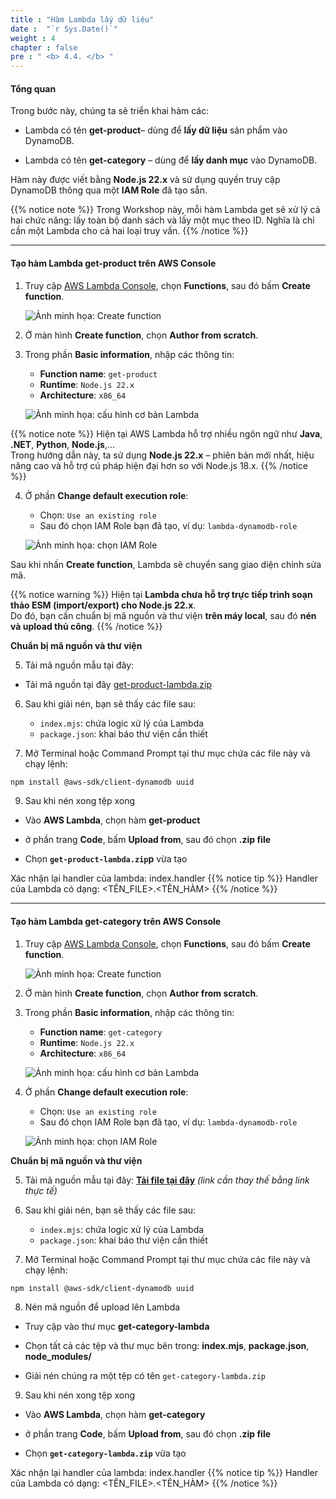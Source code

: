```yaml
---
title : "Hàm Lambda lấy dữ liệu"
date :  "`r Sys.Date()`" 
weight : 4
chapter : false
pre : " <b> 4.4. </b> "
---
```


#### Tổng quan

Trong bước này, chúng ta sẽ triển khai hàm các: 
- Lambda có tên **get-product**– dùng để **lấy dữ liệu** sản phẩm vào DynamoDB.  

- Lambda có tên **get-category** – dùng để **lấy danh mục** vào DynamoDB.

Hàm này được viết bằng **Node.js 22.x** và sử dụng quyền truy cập DynamoDB thông qua một **IAM Role** đã tạo sẵn.


{{% notice note %}}
Trong Workshop này, mỗi hàm Lambda get sẽ xử lý cả hai chức năng: lấy toàn bộ danh sách và lấy một mục theo ID. 
Nghĩa là chỉ cần một Lambda cho cả hai loại truy vấn.
{{% /notice %}}

---

#### Tạo hàm Lambda get-product trên AWS Console

1. Truy cập [AWS Lambda Console](https://console.aws.amazon.com/lambda/home), chọn **Functions**, sau đó bấm **Create function**.

   ![Ảnh minh họa: Create function](images/lambda-create-button.png)

2. Ở màn hình **Create function**, chọn **Author from scratch**.

3. Trong phần **Basic information**, nhập các thông tin:

   - **Function name**: `get-product`
   - **Runtime**: `Node.js 22.x`
   - **Architecture**: `x86_64`

   ![Ảnh minh họa: cấu hình cơ bản Lambda](images/lambda-basic-info.png)

{{% notice note %}}
Hiện tại AWS Lambda hỗ trợ nhiều ngôn ngữ như **Java**, **.NET**, **Python**, **Node.js**,...  
Trong hướng dẫn này, ta sử dụng **Node.js 22.x** – phiên bản mới nhất, hiệu năng cao và hỗ trợ cú pháp hiện đại hơn so với Node.js 18.x.
{{% /notice %}}

4. Ở phần **Change default execution role**:

   - Chọn: `Use an existing role`
   - Sau đó chọn IAM Role bạn đã tạo, ví dụ: `lambda-dynamodb-role`

   ![Ảnh minh họa: chọn IAM Role](images/lambda-select-role.png)



Sau khi nhấn **Create function**, Lambda sẽ chuyển sang giao diện chỉnh sửa mã.

{{% notice warning %}}
Hiện tại **Lambda chưa hỗ trợ trực tiếp trình soạn thảo ESM (import/export) cho Node.js 22.x**.  
Do đó, bạn cần chuẩn bị mã nguồn và thư viện **trên máy local**, sau đó **nén và upload thủ công**.
{{% /notice %}}

**Chuẩn bị mã nguồn và thư viện**

5. Tải mã nguồn mẫu tại đây: 

- Tải mã nguồn tại đây [get-product-lambda.zip](/attachments/resize-image-lambda.zip)

6. Sau khi giải nén, bạn sẽ thấy các file sau:

   - `index.mjs`: chứa logic xử lý của Lambda
   - `package.json`: khai báo thư viện cần thiết

7. Mở Terminal hoặc Command Prompt tại thư mục chứa các file này và chạy lệnh:

```bash
npm install @aws-sdk/client-dynamodb uuid
```

9. Sau khi nén xong tệp xong

- Vào **AWS Lambda**,  chọn hàm **get-product**

- ở phần trang **Code**, bấm **Upload from**, sau đó chọn **.zip file**

- Chọn **`get-product-lambda.zip`p** vừa tạo

Xác nhận lại handler của lambda: index.handler 
{{% notice tip %}}
Handler của Lambda có dạng: <TÊN_FILE>.<TÊN_HÀM>
{{% /notice %}}

---

#### Tạo hàm Lambda get-category trên AWS Console

1. Truy cập [AWS Lambda Console](https://console.aws.amazon.com/lambda/home), chọn **Functions**, sau đó bấm **Create function**.

   ![Ảnh minh họa: Create function](images/lambda-create-button.png)

2. Ở màn hình **Create function**, chọn **Author from scratch**.

3. Trong phần **Basic information**, nhập các thông tin:

   - **Function name**: `get-category`
   - **Runtime**: `Node.js 22.x`
   - **Architecture**: `x86_64`

   ![Ảnh minh họa: cấu hình cơ bản Lambda](images/lambda-basic-info.png)

4. Ở phần **Change default execution role**:

   - Chọn: `Use an existing role`
   - Sau đó chọn IAM Role bạn đã tạo, ví dụ: `lambda-dynamodb-role`

   ![Ảnh minh họa: chọn IAM Role](images/lambda-select-role.png)


**Chuẩn bị mã nguồn và thư viện**

5. Tải mã nguồn mẫu tại đây: **[Tải file tại đây](#)** *(link cần thay thế bằng link thực tế)*

6. Sau khi giải nén, bạn sẽ thấy các file sau:

   - `index.mjs`: chứa logic xử lý của Lambda
   - `package.json`: khai báo thư viện cần thiết

7. Mở Terminal hoặc Command Prompt tại thư mục chứa các file này và chạy lệnh:

```bash
npm install @aws-sdk/client-dynamodb uuid
```

8. Nén mã nguồn để upload lên Lambda
- Truy cập vào thư mục **get-category-lambda**

- Chọn tất cả các tệp và thư mục bên trong: **index.mjs**,  **package.json**, **node_modules/**

- Giải nén chúng ra một tệp có tên `get-category-lambda.zip`

9. Sau khi nén xong tệp xong

- Vào **AWS Lambda**,  chọn hàm **get-category**

- ở phần trang **Code**, bấm **Upload from**, sau đó chọn **.zip file**

- Chọn **`get-category-lambda.zip`** vừa tạo

Xác nhận lại handler của lambda: index.handler 
{{% notice tip %}}
Handler của Lambda có dạng: <TÊN_FILE>.<TÊN_HÀM>
{{% /notice %}}

